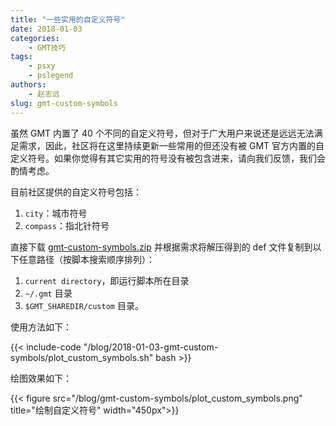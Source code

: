 ```yaml
---
title: "一些实用的自定义符号"
date: 2018-01-03
categories:
    - GMT技巧
tags:
    - psxy
    - pslegend
authors:
    - 赵志远
slug: gmt-custom-symbols
---
```


虽然 GMT 内置了 40 个不同的自定义符号，但对于广大用户来说还是远远无法满足需求，因此，社区将在这里持续更新一些常用的但还没有被 GMT 官方内置的自定义符号。如果你觉得有其它实用的符号没有被包含进来，请向我们反馈，我们会酌情考虑。

目前社区提供的自定义符号包括：

1. `city`：城市符号
2. `compass`：指北针符号

直接下载 [gmt-custom-symbols.zip](/blog/gmt-custom-symbols/gmt-custom-symbols.zip) 并根据需求将解压得到的 def 文件复制到以下任意路径（按脚本搜索顺序排列）：

1. `current directory`，即运行脚本所在目录
2. `~/.gmt` 目录
3. `$GMT_SHAREDIR/custom` 目录。

使用方法如下：

{{< include-code "/blog/2018-01-03-gmt-custom-symbols/plot_custom_symbols.sh" bash >}}

绘图效果如下：

{{< figure src="/blog/gmt-custom-symbols/plot_custom_symbols.png" title="绘制自定义符号" width="450px">}}
